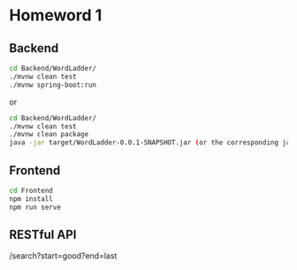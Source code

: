 # Homeword 1

## Backend
``` bash
cd Backend/WordLadder/
./mvnw clean test
./mvnw spring-boot:run
```
or
``` bash
cd Backend/WordLadder/
./mvnw clean test
./mvnw clean package
java -jar target/WordLadder-0.0.1-SNAPSHOT.jar (or the corresponding jar file path)
```

## Frontend
``` bash
cd Frontend
npm install
npm run serve
```

## RESTful API

/search?start=good?end=last
